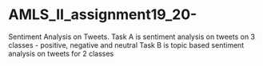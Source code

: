 # AMLS_II_assignment19_20-
Sentiment Analysis on Tweets. 
Task A is sentiment analysis on tweets on 3 classes - positive, negative and neutral
Task B is topic based sentiment analysis on tweets for 2 classes
